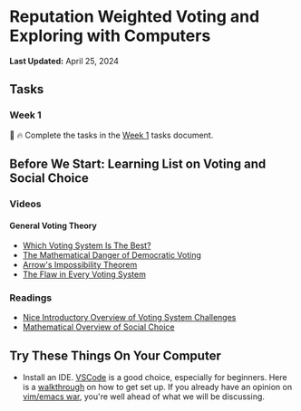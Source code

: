 # Reputation Weighted Voting and Exploring with Computers

**Last Updated:** April 25, 2024


## Tasks

### Week 1
:link: :fire: Complete  the tasks in the [Week 1](https://github.com/TE-Academy/Reputation-Weighted-Voting/blob/main/week-1-tasks-checklist.md) tasks document. 

## Before We Start: Learning List on Voting and Social Choice


### Videos

#### General Voting Theory
* [Which Voting System Is The Best?](https://www.youtube.com/watch?v=PaxVCsnox_4)
* [The Mathematical Danger of Democratic Voting](https://www.youtube.com/watch?v=goQ4ii-zBMw)
* [Arrow's Impossibility Theorem](https://www.youtube.com/watch?v=AhVR7gFMKNg)
* [The Flaw in Every Voting System](https://www.youtube.com/watch?v=rbVoEjS6Q1Q)

### Readings
* [Nice Introductory Overview of Voting System Challenges](https://www.accuratedemocracy.com/voting_rules.htm)
* [Mathematical Overview of Social Choice](https://ocw.mit.edu/courses/6-254-game-theory-with-engineering-applications-spring-2010/resources/mit6_254s10_lec21/)

## Try These Things On Your Computer
* Install an IDE. [VSCode](https://code.visualstudio.com/download) is a good choice, especially for beginners. Here is a [walkthrough](https://code.visualstudio.com/docs/introvideos/basics) on how to get set up.  If you already have an opinion on [vim/emacs war](https://en.wikipedia.org/wiki/Editor_war), you're well ahead of what we will be discussing. 


 

